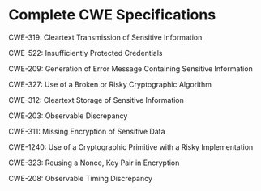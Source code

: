 

# Complete CWE Specifications

CWE-319: Cleartext Transmission of Sensitive Information

CWE-522: Insufficiently Protected Credentials

CWE-209: Generation of Error Message Containing Sensitive Information

CWE-327: Use of a Broken or Risky Cryptographic Algorithm

CWE-312: Cleartext Storage of Sensitive Information

CWE-203: Observable Discrepancy

CWE-311: Missing Encryption of Sensitive Data

CWE-1240: Use of a Cryptographic Primitive with a Risky Implementation

CWE-323: Reusing a Nonce, Key Pair in Encryption

CWE-208: Observable Timing Discrepancy